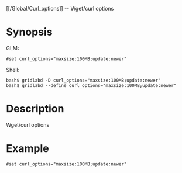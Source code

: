 [[/Global/Curl_options]] -- Wget/curl options

# Synopsis
GLM:
~~~
#set curl_options="maxsize:100MB;update:newer"
~~~
Shell:
~~~
bash$ gridlabd -D curl_options="maxsize:100MB;update:newer"
bash$ gridlabd --define curl_options="maxsize:100MB;update:newer"
~~~

# Description

Wget/curl options

# Example

~~~
#set curl_options="maxsize:100MB;update:newer"
~~~
